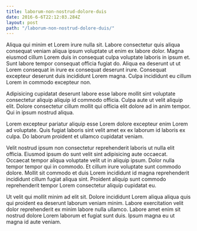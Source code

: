 ```yaml
---
title: laborum-non-nostrud-dolore-duis
date: 2016-6-6T22:12:03.284Z
layout: post
path: "/laborum-non-nostrud-dolore-duis/"
---
```


Aliqua qui minim et Lorem irure nulla sit. Labore consectetur quis aliqua consequat veniam aliqua ipsum voluptate ut enim ex labore dolor. Magna eiusmod cillum Lorem duis in consequat culpa voluptate laboris in ipsum et. Sunt labore tempor consequat officia fugiat do. Aliqua ea deserunt ut ut Lorem consequat in irure ex consequat deserunt irure. Consequat excepteur deserunt duis incididunt Lorem magna. Culpa incididunt eu cillum Lorem in commodo excepteur non.

Adipisicing cupidatat deserunt labore esse labore mollit sint voluptate consectetur aliquip aliquip id commodo officia. Culpa aute ut velit aliquip elit. Dolore consectetur cillum mollit qui officia elit dolore ad in anim tempor. Qui in ipsum nostrud aliqua.

Lorem excepteur pariatur aliquip esse Lorem dolore excepteur enim Lorem ad voluptate. Quis fugiat laboris sint velit amet ex ex laborum id laboris ex culpa. Do laborum proident et ullamco cupidatat veniam.

Velit nostrud ipsum non consectetur reprehenderit laboris ut nulla elit officia. Eiusmod ipsum do sunt velit sint adipisicing aute occaecat. Occaecat tempor aliqua voluptate velit ut in aliquip ipsum. Dolor nulla tempor tempor qui in commodo. Et cillum irure voluptate sunt commodo dolore. Mollit sit commodo et duis Lorem incididunt id magna reprehenderit incididunt cillum fugiat aliqua sint. Proident aliquip sunt commodo reprehenderit tempor Lorem consectetur aliquip cupidatat eu.

Ut velit qui mollit minim ad elit sit. Dolore incididunt Lorem aliqua aliqua quis qui proident ea deserunt laborum veniam minim. Labore exercitation velit dolor reprehenderit ex minim labore nulla ullamco. Labore amet enim sit nostrud dolore Lorem laborum et fugiat sunt duis. Ipsum magna eu ut magna id aute veniam.